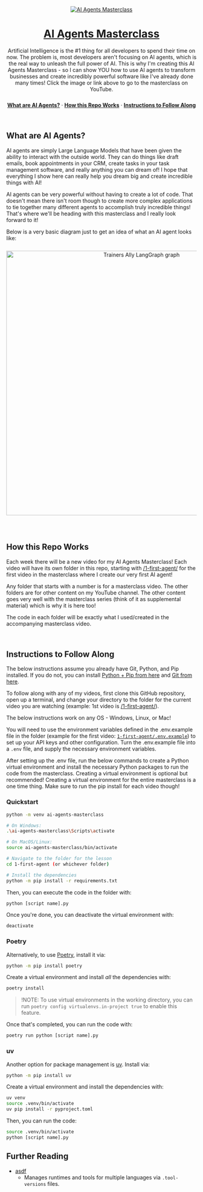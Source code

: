 <div align="center">
  <a href="https://www.youtube.com/channel/UCMwVTLZIRRUyyVrkjDpn4pA">
    <img alt="AI Agents Masterclass" src="https://i.imgur.com/8Gr2pBA.png">
    <h1 align="center">AI Agents Masterclass</h1>
  </a>
</div>

<p align="center">
  Artificial Intelligence is the #1 thing for all developers to spend their time on now.
  The problem is, most developers aren't focusing on AI agents, which is the real way to unleash the full power of AI.
  This is why I'm creating this AI Agents Masterclass - so I can show YOU how to use AI agents to transform
  businesses and create incredibly powerful software like I've already done many times! 
  Click the image or link above to go to the masterclass on YouTube.
</p>

<p align="center" style="margin-top: 25px">
  <a href="#what-are-ai-agents"><strong>What are AI Agents?</strong></a> ·
  <a href="#how-this-repo-works"><strong>How this Repo Works</strong></a> ·
  <a href="#instructions-to-follow-along"><strong>Instructions to Follow Along</strong></a>
</p>
<br/>

## What are AI Agents?

AI agents are simply Large Language Models that have been given the ability to interact with the outside world. They
can do things like draft emails, book appointments in your CRM, create tasks in your task management software, and
really anything you can dream of! I hope that everything I show here can really help you dream big
and create incredible things with AI!

AI agents can be very powerful without having to create a lot of code. That doesn't mean there isn't room though
to create more complex applications to tie together many different agents to accomplish truly incredible things!
That's where we'll be heading with this masterclass and I really look forward to it!

Below is a very basic diagram just to get an idea of what an AI agent looks like:

<div align="center" style="margin-top: 25px;margin-bottom:25px">
<img width="700" alt="Trainers Ally LangGraph graph" src="https://i.imgur.com/ChRoV8W.png">
</div>

<br/>

## How this Repo Works

Each week there will be a new video for my AI Agents Masterclass! Each video will have its own folder
in this repo, starting with [/1-first-agent/](/1-first-agent) for the first video in the masterclass
where I create our very first AI agent! 

Any folder that starts with a number is for a masterclass video. The other folders are for other content
on my YouTube channel. The other content goes very well with the masterclass series (think of it as
supplemental material) which is why it is here too!

The code in each folder will be exactly what I used/created in the accompanying masterclass video.

<br/>

## Instructions to Follow Along

The below instructions assume you already have Git, Python, and Pip installed. If you do not, you can install
[Python + Pip from here](https://www.python.org/downloads/) and [Git from here](https://git-scm.com/).

To follow along with any of my videos, first clone this GitHub repository, open up a terminal,
and change your directory to the folder for the current video you are watching (example: 1st video is [/1-first-agent/](/1-first-agent)).

The below instructions work on any OS - Windows, Linux, or Mac!

You will need to use the environment variables defined in the .env.example file in the folder (example for the first video: [`1-first-agent/.env.example`](/1-first-agent/.env.example)) to set up your API keys and other configuration. Turn the .env.example file into a `.env` file, and supply the necessary environment variables.

After setting up the .env file, run the below commands to create a Python virtual environment and install the necessary Python packages to run the code from the masterclass. Creating a virtual environment is optional but recommended! Creating a virtual environment for the entire masterclass is a one time thing. Make sure to run the pip install for each video though!

### Quickstart

```bash
python -m venv ai-agents-masterclass

# On Windows:
.\ai-agents-masterclass\Scripts\activate

# On MacOS/Linux: 
source ai-agents-masterclass/bin/activate

# Navigate to the folder for the lesson
cd 1-first-agent (or whichever folder)

# Install the dependencies
python -m pip install -r requirements.txt
```

Then, you can execute the code in the folder with:

```bash
python [script name].py
```

Once you're done, you can deactivate the virtual environment with:

```bash
deactivate
```

### Poetry

Alternatively, to use [Poetry](https://python-poetry.org/docs/), install it via:

```bash
python -m pip install poetry
```

Create a virtual environment and install _all_ the dependencies with:

```bash
poetry install
```

> !NOTE:
> To use virtual environments in the working directory, 
> you can run `poetry config virtualenvs.in-project true` to enable this feature.

Once that's completed, you can run the code with:

```bash
poetry run python [script name].py
```

### uv

Another option for package management is [uv](https://docs.astral.sh/uv/). Install via:

```bash
python -m pip install uv
```

Create a virtual environment and install the dependencies with:

```bash
uv venv
source .venv/bin/activate
uv pip install -r pyproject.toml
```

Then, you can run the code:

```bash
source .venv/bin/activate
python [script name].py
```

## Further Reading

* [asdf](https://asdf-vm.com/)
    * Manages runtimes and tools for multiple languages via `.tool-versions` files.
